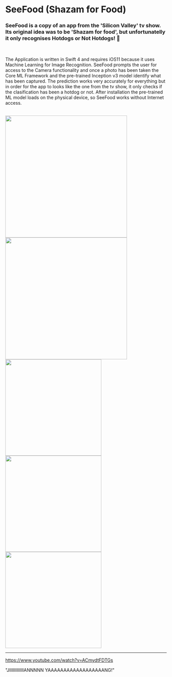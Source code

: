 # SeeFood (Shazam for Food)


### SeeFood is a copy of an app from the 'Silicon Valley' tv show. Its original idea was to be 'Shazam for food', but unfortunatelly it only recognises Hotdogs or Not Hotdogs! 🤔

<br />

The Application is written in Swift 4 and requires iOS11 because it uses Machine Learning for Image Recognition. SeeFood prompts the user for access to the Camera functionality and once a photo has been taken the Core ML Framework and the pre-trained Inception v3 model identify what has been captured. The prediction works very accurately for everything but in order for the app to looks like the one from the tv show, it only checks if the clasification has been a hotdog or not. After installation the pre-trained ML model loads on the physical device, so SeeFood works without Internet access.

<br />

<img src="https://user-images.githubusercontent.com/13811965/33698001-7951db96-db12-11e7-9c45-dee2e0f53a1a.png" width="380">

<img src="https://user-images.githubusercontent.com/13811965/33723823-5cceacb0-db76-11e7-8c39-7b692725d586.png" width="380">

<img src="https://user-images.githubusercontent.com/13811965/33697998-78f8d776-db12-11e7-93a0-cad98b242604.PNG" width="300">

<img src="https://user-images.githubusercontent.com/13811965/33697999-7917baf6-db12-11e7-94f1-cba87ecbcbf2.PNG" width="300">

<img src="https://user-images.githubusercontent.com/13811965/33697997-78d6c172-db12-11e7-8cef-6adedbcad766.PNG" width="300">


---
https://www.youtube.com/watch?v=ACmydtFDTGs

"JIIIIIIIIIIIIANNNNN YAAAAAAAAAAAAAAAAAANG!"
